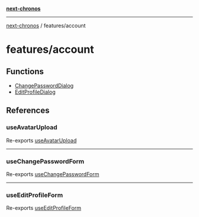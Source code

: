 [**next-chronos**](../../README.md)

***

[next-chronos](../../README.md) / features/account

# features/account

## Functions

- [ChangePasswordDialog](functions/ChangePasswordDialog.md)
- [EditProfileDialog](functions/EditProfileDialog.md)

## References

### useAvatarUpload

Re-exports [useAvatarUpload](hooks/useAvatarUpload/functions/useAvatarUpload.md)

***

### useChangePasswordForm

Re-exports [useChangePasswordForm](hooks/useChangePasswordForm/functions/useChangePasswordForm.md)

***

### useEditProfileForm

Re-exports [useEditProfileForm](hooks/useEditProfileForm/functions/useEditProfileForm.md)
